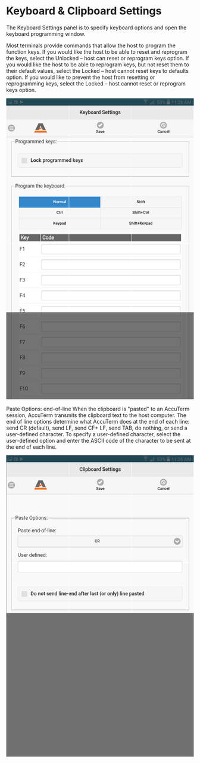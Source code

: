 # Keyboard & Clipboard Settings

<PageHeader />

The Keyboard Settings panel is to specify keyboard options and open the keyboard programming window.

Most terminals provide commands that allow the host to program the function keys. If you would like the host to be able to reset and reprogram the keys, select the Unlocked – host can reset or reprogram keys option. If you would like the host to be able to reprogram keys, but not reset them to their default values, select the Locked – host cannot reset keys to defaults option. If you would like to prevent the host from resetting or reprogramming keys, select the Locked – host cannot reset or reprogram keys option.



![accuterm-mobile-keydocszumasyscom-board-clipboard-settings: 1573846056106-1573846056106](./1573846056106-1573846056106.png)



Paste Options: end-of-line When the clipboard is "pasted" to an AccuTerm session, AccuTerm transmits the clipboard text to the host computer. The end of line options determine what AccuTerm does at the end of each line: send CR (default), send LF, send CF+ LF, send TAB, do nothing, or send a user-defined character. To specify a user-defined character, select the user-defined option and enter the ASCII code of the character to be sent at the end of each line.



![accuterm-mobile-keydocszumasyscom-board-clipboard-settings: 1573846217288-1573846217288](./1573846217288-1573846217288.png)
  
<PageFooter />